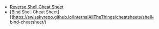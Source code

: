 
- [Reverse Shell Cheat Sheet](https://swisskyrepo.github.io/InternalAllTheThings/cheatsheets/shell-reverse-cheatsheet/)
- [Bind Shell Cheat Sheet][(https://swisskyrepo.github.io/InternalAllTheThings/cheatsheets/shell-bind-cheatsheet/)
